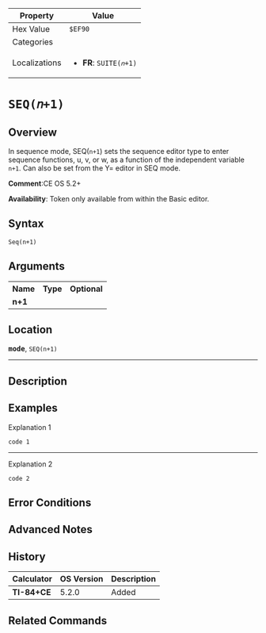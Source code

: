 | Property      | Value |
|---------------|-------|
| Hex Value     | `$EF90`|
| Categories    | <ul></ul> |
| Localizations | <ul><li><b>FR</b>: `SUITE(𝑛+1)`</li></ul> |

# `SEQ(𝑛+1)`

## Overview
In sequence mode, SEQ(`n+1`) sets the sequence editor type to enter sequence functions, u, v, or w, as a function of the independent variable `n+1`.   Can also be set from the Y= editor in SEQ mode.

<b>Comment</b>:CE OS 5.2+

<b>Availability</b>: Token only available from within the Basic editor.

## Syntax
`Seq(n+1)`

## Arguments
<table>
<tr><th>Name</th><th>Type</th><th>Optional</th></tr>

<tr><td><b>n+1</b></td><td></td><td></td></tr>

</table>

## Location
<tt><kbd><b>mode</b></kbd></tt>, `SEQ(n+1)`
<hr>

## Description


## Examples

Explanation 1
```ti-basic
code 1
```
---
Explanation 2
```ti-basic
code 2
```

## Error Conditions


## Advanced Notes


## History
| Calculator | OS Version | Description |
|------------|------------|-------------|
| <b>TI-84+CE</b> | 5.2.0 | Added |

## Related Commands

